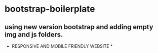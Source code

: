 # bootstrap-boilerplate

## using new version bootstrap and adding empty img and js folders.

*  RESPONSIVE AND MOBILE FRIENDLY WEBSITE  *
